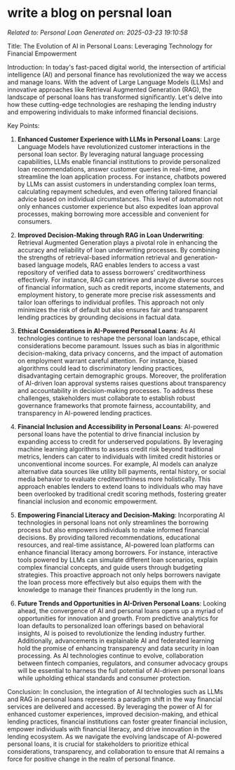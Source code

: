 # write a blog on persnal loan

*Related to: Personal Loan*
*Generated on: 2025-03-23 19:10:58*

Title: The Evolution of AI in Personal Loans: Leveraging Technology for Financial Empowerment

Introduction:
In today's fast-paced digital world, the intersection of artificial intelligence (AI) and personal finance has revolutionized the way we access and manage loans. With the advent of Large Language Models (LLMs) and innovative approaches like Retrieval Augmented Generation (RAG), the landscape of personal loans has transformed significantly. Let's delve into how these cutting-edge technologies are reshaping the lending industry and empowering individuals to make informed financial decisions.

Key Points:

1. **Enhanced Customer Experience with LLMs in Personal Loans**:
Large Language Models have revolutionized customer interactions in the personal loan sector. By leveraging natural language processing capabilities, LLMs enable financial institutions to provide personalized loan recommendations, answer customer queries in real-time, and streamline the loan application process. For instance, chatbots powered by LLMs can assist customers in understanding complex loan terms, calculating repayment schedules, and even offering tailored financial advice based on individual circumstances. This level of automation not only enhances customer experience but also expedites loan approval processes, making borrowing more accessible and convenient for consumers.

2. **Improved Decision-Making through RAG in Loan Underwriting**:
Retrieval Augmented Generation plays a pivotal role in enhancing the accuracy and reliability of loan underwriting processes. By combining the strengths of retrieval-based information retrieval and generation-based language models, RAG enables lenders to access a vast repository of verified data to assess borrowers' creditworthiness effectively. For instance, RAG can retrieve and analyze diverse sources of financial information, such as credit reports, income statements, and employment history, to generate more precise risk assessments and tailor loan offerings to individual profiles. This approach not only minimizes the risk of default but also ensures fair and transparent lending practices by grounding decisions in factual data.

3. **Ethical Considerations in AI-Powered Personal Loans**:
As AI technologies continue to reshape the personal loan landscape, ethical considerations become paramount. Issues such as bias in algorithmic decision-making, data privacy concerns, and the impact of automation on employment warrant careful attention. For instance, biased algorithms could lead to discriminatory lending practices, disadvantaging certain demographic groups. Moreover, the proliferation of AI-driven loan approval systems raises questions about transparency and accountability in decision-making processes. To address these challenges, stakeholders must collaborate to establish robust governance frameworks that promote fairness, accountability, and transparency in AI-powered lending practices.

4. **Financial Inclusion and Accessibility in Personal Loans**:
AI-powered personal loans have the potential to drive financial inclusion by expanding access to credit for underserved populations. By leveraging machine learning algorithms to assess credit risk beyond traditional metrics, lenders can cater to individuals with limited credit histories or unconventional income sources. For example, AI models can analyze alternative data sources like utility bill payments, rental history, or social media behavior to evaluate creditworthiness more holistically. This approach enables lenders to extend loans to individuals who may have been overlooked by traditional credit scoring methods, fostering greater financial inclusion and economic empowerment.

5. **Empowering Financial Literacy and Decision-Making**:
Incorporating AI technologies in personal loans not only streamlines the borrowing process but also empowers individuals to make informed financial decisions. By providing tailored recommendations, educational resources, and real-time assistance, AI-powered loan platforms can enhance financial literacy among borrowers. For instance, interactive tools powered by LLMs can simulate different loan scenarios, explain complex financial concepts, and guide users through budgeting strategies. This proactive approach not only helps borrowers navigate the loan process more effectively but also equips them with the knowledge to manage their finances prudently in the long run.

6. **Future Trends and Opportunities in AI-Driven Personal Loans**:
Looking ahead, the convergence of AI and personal loans opens up a myriad of opportunities for innovation and growth. From predictive analytics for loan defaults to personalized loan offerings based on behavioral insights, AI is poised to revolutionize the lending industry further. Additionally, advancements in explainable AI and federated learning hold the promise of enhancing transparency and data security in loan processing. As AI technologies continue to evolve, collaboration between fintech companies, regulators, and consumer advocacy groups will be essential to harness the full potential of AI-driven personal loans while upholding ethical standards and consumer protection.

Conclusion:
In conclusion, the integration of AI technologies such as LLMs and RAG in personal loans represents a paradigm shift in the way financial services are delivered and accessed. By leveraging the power of AI for enhanced customer experiences, improved decision-making, and ethical lending practices, financial institutions can foster greater financial inclusion, empower individuals with financial literacy, and drive innovation in the lending ecosystem. As we navigate the evolving landscape of AI-powered personal loans, it is crucial for stakeholders to prioritize ethical considerations, transparency, and collaboration to ensure that AI remains a force for positive change in the realm of personal finance.
